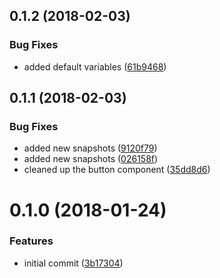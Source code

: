 <a name="0.1.2"></a>
## 0.1.2 (2018-02-03)


### Bug Fixes

* added default variables ([61b9468](https://github.com/different-strokes/ui-components/commit/61b9468))



<a name="0.1.1"></a>
## 0.1.1 (2018-02-03)


### Bug Fixes

* added new snapshots ([9120f79](https://github.com/different-strokes/ui-components/commit/9120f79))
* added new snapshots ([026158f](https://github.com/different-strokes/ui-components/commit/026158f))
* cleaned up the button component ([35dd8d6](https://github.com/different-strokes/ui-components/commit/35dd8d6))



<a name="0.1.0"></a>
# 0.1.0 (2018-01-24)


### Features

* initial commit ([3b17304](https://github.com/different-strokes/ui-components/commit/3b17304))




